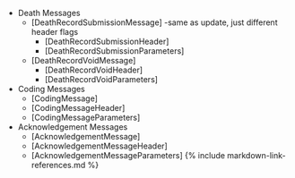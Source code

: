 * Death Messages
  * [DeathRecordSubmissionMessage] -same as update, just different header flags
    * [DeathRecordSubmissionHeader]
    * [DeathRecordSubmissionParameters]
  * [DeathRecordVoidMessage]
    * [DeathRecordVoidHeader]
    * [DeathRecordVoidParameters]
* Coding Messages
  * [CodingMessage]
  * [CodingMessageHeader]
  * [CodingMessageParameters]
* Acknowledgement Messages
  * [AcknowledgementMessage]
  * [AcknowledgementMessageHeader]
  * [AcknowledgementMessageParameters]
  {% include markdown-link-references.md %}